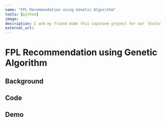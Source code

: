```yaml
---
name: "FPL Recommendation using Genetic Algorithm"
tools: [python]
image:
description: I and my friend made this capstone project for our 'Evolution Algorithm' course.
external_url:
---
```


# FPL Recommendation using Genetic Algorithm

## Background

## Code

## Demo
